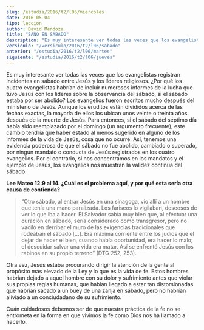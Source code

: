 ```yaml
---
slug: /estudia/2016/t2/l06/miercoles
date: 2016-05-04
tipo: leccion
author: David Mendoza
title: "SANÓ EN SÁBADO"
description: "Es muy interesante ver todas las veces que los evangelistas registran  incidentes en sábado entre Jesús y los líderes religiosos. ¿Por qué los  cuatro evangelistas habrían de incluir numerosos informes de la lucha que tuvo  Jesús con los líderes sobre la observancia del..."
versiculo: "/versiculo/2016/t2/l06/sabado"
anterior: "/estudia/2016/t2/l06/martes"
siguiente: "/estudia/2016/t2/l06/jueves"
---
```


Es muy interesante ver todas las veces que los evangelistas registran incidentes en sábado entre Jesús y los líderes religiosos. ¿Por qué los cuatro evangelistas habrían de incluir numerosos informes de la lucha que tuvo Jesús con los líderes sobre la observancia del sábado, si el sábado estaba por ser abolido? Los evangelios fueron escritos mucho después del ministerio de Jesús. Aunque los eruditos están divididos acerca de las fechas exactas, la mayoría de ellos los ubican unos veinte o treinta años después de la muerte de Jesús. Para entonces, si el sábado del séptimo día había sido reemplazado por el domingo (un argumento frecuente), este cambio tendría que haber estado al menos sugerido en alguno de los informes de la vida de Jesús, cosa que no ocurre. Así, tenemos una evidencia poderosa de que el sábado no fue abolido, cambiado o superado, por ningún mandato o conducta de Jesús registrados en los cuatro evangelios. Por el contrario, si nos concentramos en los mandatos y el ejemplo de Jesús, los evangelios nos muestran la validez continua del sábado.

**Lee Mateo 12:9 al 14. ¿Cuál es el problema aquí, y por qué esta sería otra causa de contienda?**

> “Otro sábado, al entrar Jesús en una sinagoga, vio allí a un hombre que tenía una mano paralizada. Los fariseos lo vigilaban, deseosos de ver lo que iba a hacer. El Salvador sabía muy bien que, al efectuar una curación en sábado, sería considerado como transgresor, pero no vaciló en derribar el muro de las exigencias tradicionales que rodeaban el sábado [...]. Era máxima corriente entre los judíos que el dejar de hacer el bien, cuando había oportunidad, era hacer lo malo; el descuidar salvar una vida era matar. Así se enfrentó Jesús con los rabinos en su propio terreno” (DTG 252, 253).

Otra vez, Jesús estaba procurando dirigir la atención de la gente al propósito más elevado de la Ley y lo que es la vida de fe. Estos hombres habrían dejado a aquel hombre con su dolor y sufrimiento antes que violar sus propias reglas humanas, que habían llegado a estar tan distorsionadas que habrían sacado a un buey de una zanja en sábado, pero no habrían aliviado a un conciudadano de su sufrimiento.

Cuán cuidadosos debemos ser de que nuestra práctica de la fe no se entrometa en la forma en que vivimos la fe como Dios nos ha llamado a hacerlo.
